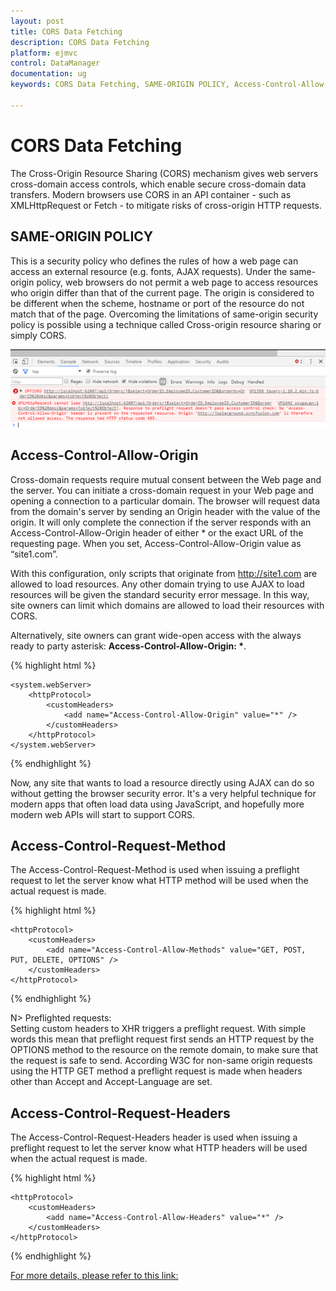 ```yaml
---
layout: post
title: CORS Data Fetching
description: CORS Data Fetching
platform: ejmvc
control: DataManager
documentation: ug
keywords: CORS Data Fetching, SAME-ORIGIN POLICY, Access-Control-Allow-Origin, Access-Control-Request-Method, Access-Control-Request-Headers

---
```

# CORS Data Fetching

The Cross-Origin Resource Sharing (CORS) mechanism gives web servers cross-domain access controls, which enable secure cross-domain data transfers. Modern browsers use CORS in an API container - such as XMLHttpRequest or Fetch - to mitigate risks of cross-origin HTTP requests.

## SAME-ORIGIN POLICY

This is a security policy who defines the rules of how a web page can access an external resource (e.g. fonts, AJAX requests). Under the same-origin policy, web browsers do not permit a web page to access resources who origin differ than that of the current page. The origin is considered to be different when the scheme, hostname or port of the resource do not match that of the page. Overcoming the limitations of same-origin security policy is possible using a technique called Cross-origin resource sharing or simply CORS.

![](CORS_images/SAME-ORIGIN1.png) 

## Access-Control-Allow-Origin

Cross-domain requests require mutual consent between the Web page and the server. You can initiate a cross-domain request in your Web page and opening a connection to a particular domain. The browser will request data from the domain's server by sending an Origin header with the value of the origin. It will only complete the connection if the server responds with an Access-Control-Allow-Origin header of either * or the exact URL of the requesting page.
When you set, Access-Control-Allow-Origin value as “site1.com”.

With this configuration, only scripts that originate from http://site1.com are allowed to load resources. Any other domain trying to use AJAX to load resources will be given the standard security error message. In this way, site owners can limit which domains are allowed to load their resources with CORS.

Alternatively, site owners can grant wide-open access with the always ready to party asterisk: __Access-Control-Allow-Origin: *__.

{% highlight html %}

    <system.webServer>
        <httpProtocol>
            <customHeaders>
                <add name="Access-Control-Allow-Origin" value="*" />
            </customHeaders>
        </httpProtocol>
    </system.webServer>

{% endhighlight %}

Now, any site that wants to load a resource directly using AJAX can do so without getting the browser security error. It's a very helpful technique for modern apps that often load data using JavaScript, and hopefully more modern web APIs will start to support CORS.

## Access-Control-Request-Method

The Access-Control-Request-Method is used when issuing a preflight request to let the server know what HTTP method will be used when the actual request is made.

{% highlight html %}

    <httpProtocol>
        <customHeaders>
            <add name="Access-Control-Allow-Methods" value="GET, POST, PUT, DELETE, OPTIONS" />
        </customHeaders>
    </httpProtocol>

{% endhighlight %}

N> 
Preflighted requests: <BR>
Setting custom headers to XHR triggers a preflight request. With simple words this mean that preflight request first sends an HTTP request by the OPTIONS method to the resource on the remote domain, to make sure that the request is safe to send. According W3C for non-same origin requests using the HTTP GET method a preflight request is made when headers other than Accept and Accept-Language are set.

## Access-Control-Request-Headers

The Access-Control-Request-Headers header is used when issuing a preflight request to let the server know what HTTP headers will be used when the actual request is made.

{% highlight html %}

    <httpProtocol>
        <customHeaders>
            <add name="Access-Control-Allow-Headers" value="*" />
        </customHeaders>
    </httpProtocol>

{% endhighlight %}

[For more details, please refer to this link:](https://developer.mozilla.org/en-US/docs/Web/HTTP/Access_control_CORS#Access-Control-Allow-Headers)